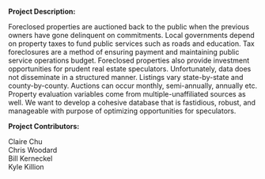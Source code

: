 <strong>Project Description:</strong>

Foreclosed properties are auctioned back to the public when the previous owners have gone delinquent on commitments. Local governments depend on property taxes to fund public services such as roads and education. Tax foreclosures are a method of ensuring payment and maintaining public service operations budget. Foreclosed properties also provide investment opportunities for prudent real estate speculators. Unfortunately, data does not disseminate in a structured manner. Listings vary state-by-state and county-by-county. Auctions can occur monthly, semi-annually, annually etc. Property evaluation variables come from multiple-unaffiliated sources as well. We want to develop a cohesive database that is fastidious, robust, and manageable with purpose of optimizing opportunities for speculators.


<strong>Project Contributors:</strong>

Claire Chu<br>
Chris Woodard<br>
Bill Kerneckel<br>
Kyle Killion<br>
